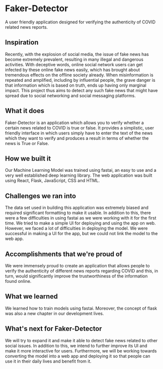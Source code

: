 # Faker-Detector

A user friendly application designed for verifying the authenticity of COVID related news reports.  

## Inspiration
Recently, with the explosion of social media, the issue of fake news has become extremely prevalent, resulting in many illegal and dangerous activities. With deceptive words, online social network users can get infected by these online fake news easily, which has brought about tremendous effects on the offline society already. When misinformation is repeated and amplified, including by influential people, the grave danger is that information which is based on truth, ends up having only marginal impact. This project thus aims to detect any such fake news that might have spread due to social networking and social messaging platforms.

## What it does
Faker-Detector is an application which allows you to verify whether a certain news related to COVID is true or false. It provides a simplistic, user friendly interface in which users simply have to enter the text of the news which they want to verify and produces a result in terms of whether the news is True or False.

## How we built it
Our Machine Learning Model was trained using fastai, an easy to use and a very well established deep learning library. The web application was built using React, Flask, JavaScript, CSS and HTML.

## Challenges we ran into
The data set used in building this application was extremely biased and required significant formatting to make it usable. In addition to this, there were a few difficulties in using fastai as we were working with it for the first time. We tried to make a simple UI for deploying and using the app on web. However, we faced a lot of difficulties in deploying the model. We were successful in making a UI for the app, but we could not link the model to the web app.

## Accomplishments that we're proud of
We were immensely proud to create an application that allows people to verify the authenticity of different news reports regarding COVID and this, in turn, would significantly improve the trustworthiness of the information found online.

## What we learned
We learned how to train models using fastai. Moreover, the concept of flask was also a new chapter in our development lives.

## What's next for Faker-Detector
We will try to expand it and make it able to detect fake news related to other social issues. In addition to this, we intend to further improve its UI and make it more interactive for users. Furthermore, we will be working towards converting the model into a web app and deploying it so that people can use it in their daily lives and benefit from it.
